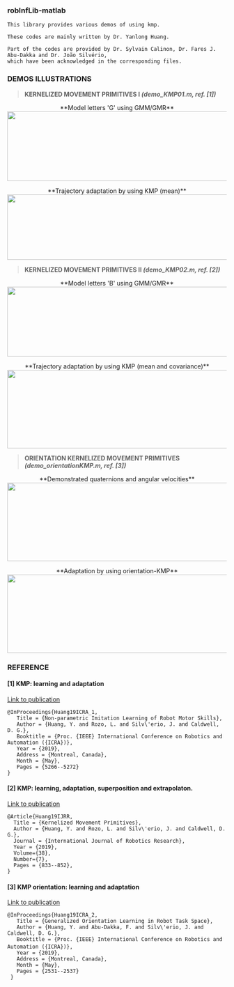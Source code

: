 ### robInfLib-matlab
```
This library provides various demos of using kmp.

These codes are mainly written by Dr. Yanlong Huang.

Part of the codes are provided by Dr. Sylvain Calinon, Dr. Fares J. Abu-Dakka and Dr. João Silvério,
which have been acknowledged in the corresponding files.
```

### DEMOS ILLUSTRATIONS

> <b>KERNELIZED MOVEMENT PRIMITIVES I <i>(demo_KMP01.m, ref. [1])</i> </b> 
<p align="center">
  **Model letters 'G' using GMM/GMR**<br>
  <img width="720" height="160"  src="https://github.com/yanlongtu/robInfLib/blob/master/images/modelLetterG.png">
</p>

<p align="center">
  **Trajectory adaptation by using KMP (mean)** <br>
  <img width="1400" height="150"  src="https://github.com/yanlongtu/robInfLib/blob/master/images/kmp_adaptationG.png">
</p>



> <b>KERNELIZED MOVEMENT PRIMITIVES II <i>(demo_KMP02.m, ref. [2])</i> </b> 
<p align="center">
  **Model letters 'B' using GMM/GMR**<br>
  <img width="720" height="160"  src="https://github.com/yanlongtu/robInfLib/blob/master/images/modelLetterB.png">
</p>

<p align="center">
  **Trajectory adaptation by using KMP (mean and covariance)** <br>
  <img width="720" height="180"  src="https://github.com/yanlongtu/robInfLib/blob/master/images/kmp_adaptationB.png">
</p>



> <b>ORIENTATION KERNELIZED MOVEMENT PRIMITIVES <i>(demo_orientationKMP.m, ref. [3])</i> </b>
<p align="center">
  **Demonstrated quaternions and angular velocities** <br>
  <img width="550" height="180" src="https://github.com/yanlongtu/robInfLib/blob/master/images/orientation_kmp_data.png">
</p>
<p align="center">
  **Adaptation by using orientation-KMP** <br>
  <img width="550" height="180" src="https://github.com/yanlongtu/robInfLib/blob/master/images/orientation_kmp_ada.png">
</p>



### REFERENCE

#### [1] KMP: learning and adaptation 
[Link to publication](https://www.researchgate.net/publication/331481661_Non-parametric_Imitation_Learning_of_Robot_Motor_Skills)
```
@InProceedings{Huang19ICRA_1,
   Title = {Non-parametric Imitation Learning of Robot Motor Skills},
   Author = {Huang, Y. and Rozo, L. and Silv\'erio, J. and Caldwell, D. G.},
   Booktitle = {Proc. {IEEE} International Conference on Robotics and Automation ({ICRA})},
   Year = {2019},
   Address = {Montreal, Canada},
   Month = {May},
   Pages = {5266--5272}
}
```

#### [2] KMP: learning, adaptation, superposition and extrapolaton. 
[Link to publication](https://www.researchgate.net/publication/319349682_Kernelized_Movement_Primitives)
```
@Article{Huang19IJRR,
  Title = {Kernelized Movement Primitives},
  Author = {Huang, Y. and Rozo, L. and Silv\'erio, J. and Caldwell, D. G.},
  Journal = {International Journal of Robotics Research},
  Year = {2019},
  Volume={38},
  Number={7},
  Pages = {833--852},
}
```


#### [3] KMP orientation: learning and adaptation
[Link to publication](https://www.researchgate.net/publication/330675655_Generalized_Orientation_Learning_in_Robot_Task_Space)
```
@InProceedings{Huang19ICRA_2,
   Title = {Generalized Orientation Learning in Robot Task Space},
   Author = {Huang, Y. and Abu-Dakka, F. and Silv\'erio, J. and Caldwell, D. G.},
   Booktitle = {Proc. {IEEE} International Conference on Robotics and Automation ({ICRA})},　　　　
   Year = {2019},
   Address = {Montreal, Canada},
   Month = {May},
   Pages = {2531--2537}
 }

```

